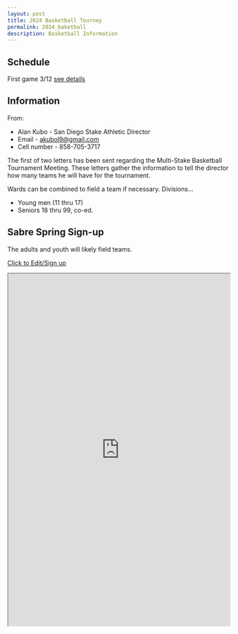 ```yaml
---
layout: post
title: 2024 Basketball Tourney
permalink: 2024_baketball
description: Basketball Information 
---
```


## Schedule
First game 3/12 [see details](https://allprosoftware.net/SR24/1/aptschart.htm)

## Information
From: 
- Alan Kubo - San Diego Stake Athletic Director
- Email - akubol9@gmail.com
- Cell number - 858-705-3717

The first of two letters has been sent regarding the Multi-Stake Basketball Tournament Meeting. These letters gather the information to tell the director how many teams he will have for the tournament. 

Wards can be combined to field a team if necessary.  Divisions...
- Young men (11 thru 17) 
- Seniors 18 thru 99, co-ed. 

## Sabre Spring Sign-up
The adults and youth will likely field teams.  

[Click to Edit/Sign up](https://docs.google.com/spreadsheets/d/1rEgCatf3dJ2w8HscsrbAtA5eVxiV11wjpv7Bn0Z8RPk/edit?usp=sharing)

<iframe src="https://docs.google.com/spreadsheets/d/e/2PACX-1vRQtK2ePVEDmHB8q7io-DzkFWl1G__W3yYOfuiYYa3Rvsjrf46US1LbbZDLbdscBlDsu2f-MpeJX2uM/pubhtml?widget=true&amp;headers=false" style="width:100%; height:800px;"></iframe>


